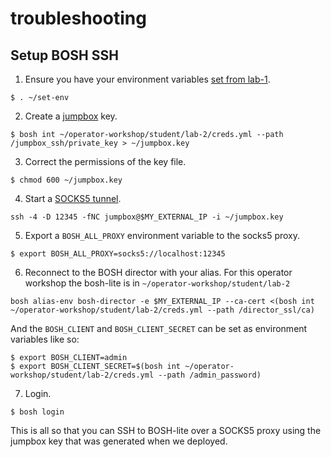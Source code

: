 # troubleshooting

## Setup BOSH SSH

1. Ensure you have your environment variables [set from lab-1][set-env].

```
$ . ~/set-env
```

2. Create a [jumpbox][jumpbox] key.

```
$ bosh int ~/operator-workshop/student/lab-2/creds.yml --path /jumpbox_ssh/private_key > ~/jumpbox.key
```

3. Correct the permissions of the key file.

```
$ chmod 600 ~/jumpbox.key
```

4. Start a [SOCKS5 tunnel][socks5].

```
ssh -4 -D 12345 -fNC jumpbox@$MY_EXTERNAL_IP -i ~/jumpbox.key
```

5. Export a `BOSH_ALL_PROXY` environment variable to the socks5 proxy.

```
$ export BOSH_ALL_PROXY=socks5://localhost:12345
```

6. Reconnect to the BOSH director with your alias.  For this operator workshop
the bosh-lite is in `~/operator-workshop/student/lab-2`

```
bosh alias-env bosh-director -e $MY_EXTERNAL_IP --ca-cert <(bosh int ~/operator-workshop/student/lab-2/creds.yml --path /director_ssl/ca)
```

And the `BOSH_CLIENT` and `BOSH_CLIENT_SECRET` can be set as environment
variables like so:

```
$ export BOSH_CLIENT=admin
$ export BOSH_CLIENT_SECRET=$(bosh int ~/operator-workshop/student/lab-2/creds.yml --path /admin_password)
```

7. Login.

```
$ bosh login
```

This is all so that you can SSH to BOSH-lite over a SOCKS5 proxy using the
jumpbox key that was generated when we deployed.

[//]: # (Links)

[jumpbox]: https://bosh.io/docs/jumpbox
[socks5]: https://bosh.io/docs/cli-tunnel.html
[set-env]: https://github.com/starkandwayne/operator-workshop/tree/master/student/lab-1#set-env

